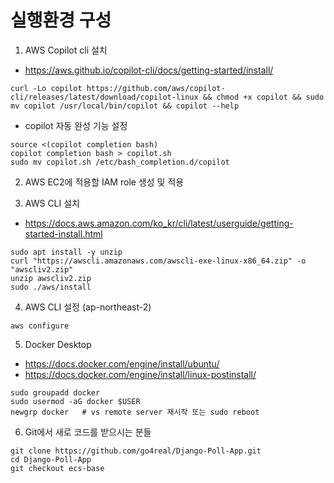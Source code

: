 # 실행환경 구성
1. AWS Copilot cli 설치
+ https://aws.github.io/copilot-cli/docs/getting-started/install/
```
curl -Lo copilot https://github.com/aws/copilot-cli/releases/latest/download/copilot-linux && chmod +x copilot && sudo mv copilot /usr/local/bin/copilot && copilot --help
```
+ copilot 자동 완성 기능 설정
```
source <(copilot completion bash)
copilot completion bash > copilot.sh
sudo mv copilot.sh /etc/bash_completion.d/copilot
```

2. AWS EC2에 적용할 IAM role 생성 및 적용

3. AWS CLI 설치
+ https://docs.aws.amazon.com/ko_kr/cli/latest/userguide/getting-started-install.html
```
sudo apt install -y unzip
curl "https://awscli.amazonaws.com/awscli-exe-linux-x86_64.zip" -o "awscliv2.zip"
unzip awscliv2.zip
sudo ./aws/install
```

4. AWS CLI 설정  (ap-northeast-2)
```
aws configure
```

5. Docker Desktop
+ https://docs.docker.com/engine/install/ubuntu/
+ https://docs.docker.com/engine/install/linux-postinstall/
```
sudo groupadd docker
sudo usermod -aG docker $USER
newgrp docker   # vs remote server 재시작 또는 sudo reboot
```

6. Git에서 새로 코드를 받으시는 분들
```
git clone https://github.com/go4real/Django-Poll-App.git
cd Django-Poll-App
git checkout ecs-base
```

